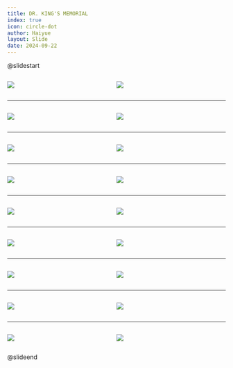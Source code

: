 ```yaml
---
title: DR. KING'S MEMORIAL
index: true
icon: circle-dot
author: Haiyue
layout: Slide
date: 2024-09-22
---
```

 
@slidestart

<div style="display:flex">
<div style="flex:1">

![](https://raw.githubusercontent.com/yclord/reading/refs/heads/master/english/Level-N/DR.%20KING'S%20MEMORIAL/001.webp)
</div>
<div style="flex:1">

![](https://raw.githubusercontent.com/yclord/reading/refs/heads/master/english/Level-N/DR.%20KING'S%20MEMORIAL/002.webp)
</div>
</div>

---

<div style="display:flex">
<div style="flex:1">

![](https://raw.githubusercontent.com/yclord/reading/refs/heads/master/english/Level-N/DR.%20KING'S%20MEMORIAL/003.webp)
</div>
<div style="flex:1">

![](https://raw.githubusercontent.com/yclord/reading/refs/heads/master/english/Level-N/DR.%20KING'S%20MEMORIAL/004.webp)
</div>
</div>

---

<div style="display:flex">
<div style="flex:1">

![](https://raw.githubusercontent.com/yclord/reading/refs/heads/master/english/Level-N/DR.%20KING'S%20MEMORIAL/005.webp)
</div>
<div style="flex:1">

![](https://raw.githubusercontent.com/yclord/reading/refs/heads/master/english/Level-N/DR.%20KING'S%20MEMORIAL/006.webp)
</div>
</div>

---

<div style="display:flex">
<div style="flex:1">

![](https://raw.githubusercontent.com/yclord/reading/refs/heads/master/english/Level-N/DR.%20KING'S%20MEMORIAL/007.webp)
</div>
<div style="flex:1">

![](https://raw.githubusercontent.com/yclord/reading/refs/heads/master/english/Level-N/DR.%20KING'S%20MEMORIAL/008.webp)
</div>
</div>

---

<div style="display:flex">
<div style="flex:1">

![](https://raw.githubusercontent.com/yclord/reading/refs/heads/master/english/Level-N/DR.%20KING'S%20MEMORIAL/009.webp)
</div>
<div style="flex:1">

![](https://raw.githubusercontent.com/yclord/reading/refs/heads/master/english/Level-N/DR.%20KING'S%20MEMORIAL/010.webp)
</div>
</div>

---

<div style="display:flex">
<div style="flex:1">

![](https://raw.githubusercontent.com/yclord/reading/refs/heads/master/english/Level-N/DR.%20KING'S%20MEMORIAL/011.webp)
</div>
<div style="flex:1">

![](https://raw.githubusercontent.com/yclord/reading/refs/heads/master/english/Level-N/DR.%20KING'S%20MEMORIAL/012.webp)
</div>
</div>

---

<div style="display:flex">
<div style="flex:1">

![](https://raw.githubusercontent.com/yclord/reading/refs/heads/master/english/Level-N/DR.%20KING'S%20MEMORIAL/013.webp)
</div>
<div style="flex:1">

![](https://raw.githubusercontent.com/yclord/reading/refs/heads/master/english/Level-N/DR.%20KING'S%20MEMORIAL/014.webp)
</div>
</div>

---

<div style="display:flex">
<div style="flex:1">

![](https://raw.githubusercontent.com/yclord/reading/refs/heads/master/english/Level-N/DR.%20KING'S%20MEMORIAL/015.webp)
</div>
<div style="flex:1">

![](https://raw.githubusercontent.com/yclord/reading/refs/heads/master/english/Level-N/DR.%20KING'S%20MEMORIAL/016.webp)
</div>
</div>

---

<div style="display:flex">
<div style="flex:1">

![](https://raw.githubusercontent.com/yclord/reading/refs/heads/master/english/Level-N/DR.%20KING'S%20MEMORIAL/017.webp)
</div>
<div style="flex:1">

![](https://raw.githubusercontent.com/yclord/reading/refs/heads/master/english/Level-N/DR.%20KING'S%20MEMORIAL/018.webp)
</div>
</div>

@slideend